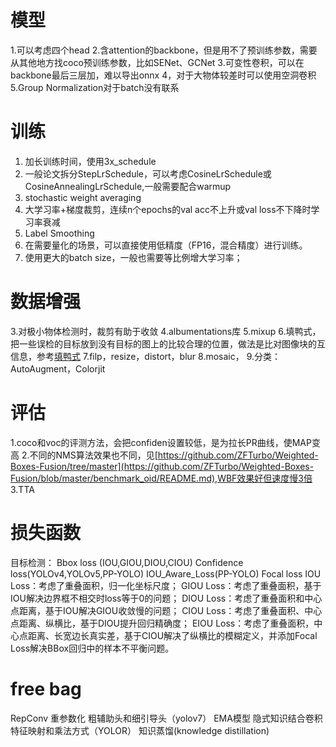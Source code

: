 # 模型

1.可以考虑四个head
2.含attention的backbone，但是用不了预训练参数，需要从其他地方找coco预训练参数，比如SENet、GCNet
3.可变性卷积，可以在backbone最后三层加，难以导出onnx
4，对于大物体较差时可以使用空洞卷积
5.Group Normalization对于batch没有联系  

# 训练

1. 加长训练时间，使用3x_schedule
2. 一般论文拆分StepLrSchedule，可以考虑CosineLrSchedule或CosineAnnealingLrSchedule,一般需要配合warmup
3. stochastic weight averaging
3. 大学习率+梯度裁剪，连续n个epochs的val acc不上升或val loss不下降时学习率衰减
4. Label Smoothing
5. 在需要量化的场景，可以直接使用低精度（FP16，混合精度）进行训练。
6.  使用更大的batch size，一般也需要等比例增大学习率；

# 数据增强

3.对极小物体检测时，裁剪有助于收敛
4.albumentations库
5.mixup
6.填鸭式，把一些误检的目标放到没有目标的图上的比较合理的位置，做法是比对图像块的互信息，参考[填鸭式](https://github.com/chuliuT/Tianchi_Fabric_defects_detection/blob/master/final_commit/Duck_inject.py)
7.filp，resize，distort，blur
8.mosaic，
9.分类：AutoAugment，Colorjit

# 评估

1.coco和voc的评测方法，会把confiden设置较低，是为拉长PR曲线，使MAP变高
2.不同的NMS算法效果也不同，见[https://github.com/ZFTurbo/Weighted-Boxes-Fusion/tree/master](https://github.com/ZFTurbo/Weighted-Boxes-Fusion/blob/master/benchmark_oid/README.md),WBF效果好但速度慢3倍
3.TTA

# 损失函数

  目标检测：
    Bbox loss (IOU,GIOU,DIOU,CIOU)
    Confidence loss(YOLOv4,YOLOv5,PP-YOLO)
    IOU_Aware_Loss(PP-YOLO)
    Focal loss
    IOU Loss：考虑了重叠面积，归一化坐标尺度；
    GIOU Loss：考虑了重叠面积，基于IOU解决边界框不相交时loss等于0的问题；
    DIOU Loss：考虑了重叠面积和中心点距离，基于IOU解决GIOU收敛慢的问题；
    CIOU Loss：考虑了重叠面积、中心点距离、纵横比，基于DIOU提升回归精确度；
    EIOU Loss：考虑了重叠面积，中心点距离、长宽边长真实差，基于CIOU解决了纵横比的模糊定义，并添加Focal Loss解决BBox回归中的样本不平衡问题。

# free bag

  RepConv 重参数化
  粗辅助头和细引导头（yolov7）
  EMA模型
  隐式知识结合卷积特征映射和乘法方式（YOLOR）
  知识蒸馏(knowledge distillation)
  